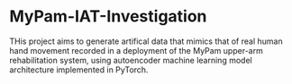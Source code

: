 # MyPam-IAT-Investigation

THis project aims to generate artifical data that mimics that of real human hand movement recorded in a deployment of the MyPam upper-arm rehabilitation system, using autoencoder machine learning model architecture implemented in PyTorch.
